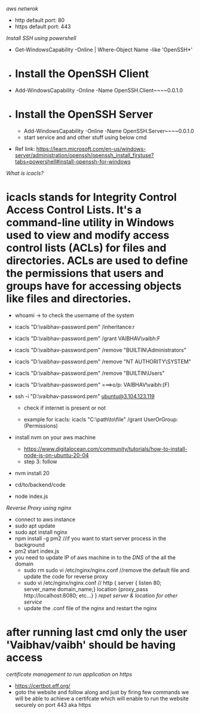 *aws netwrok*

- http default port: 80
- https default port: 443



*Install SSH using powershell*

- Get-WindowsCapability -Online | Where-Object Name -like 'OpenSSH*'
- # Install the OpenSSH Client
 - Add-WindowsCapability -Online -Name OpenSSH.Client~~~~0.0.1.0

- # Install the OpenSSH Server
  - Add-WindowsCapability -Online -Name OpenSSH.Server~~~~0.0.1.0
  - start service and and other stuff using below cmd

- Ref link: https://learn.microsoft.com/en-us/windows-server/administration/openssh/openssh_install_firstuse?tabs=powershell#install-openssh-for-windows

*What is icacls?*

# icacls stands for Integrity Control Access Control Lists. It's a command-line utility in Windows used to view and modify access control lists (ACLs) for files and directories. ACLs are used to define the permissions that users and groups have for accessing objects like files and directories.

- whoami -> to check the username of the system
- icacls "D:\vaibhav-password.pem" /inheritance:r
- icacls "D:\vaibhav-password.pem" /grant VAIBHAV\vaibh:F
- icacls "D:\vaibhav-password.pem" /remove "BUILTIN\Administrators"
- icacls "D:\vaibhav-password.pem" /remove "NT AUTHORITY\SYSTEM"
- icacls "D:\vaibhav-password.pem" /remove "BUILTIN\Users"
- icacls "D:\vaibhav-password.pem"   ===>o/p: VAIBHAV\vaibh:(F)
- ssh -i "D:\vaibhav-password.pem" ubuntu@3.104.123.119
  - check if internet is present or not

  - example for icacls: icacls "C:\path\to\file" /grant UserOrGroup:(Permissions)

- install nvm on your aws machine
  - https://www.digitalocean.com/community/tutorials/how-to-install-node-js-on-ubuntu-20-04
  - step 3: follow
- nvm install 20
- cd/to/backend/code
- node index.js

*Reverse Proxy using nginx*
- connect to aws instance
- sudo apt update
- sudo apt install nginx
- npm install -g pm2 //if you want to start server process in the background
- pm2 start index.js
- you need to update IP of aws machine in to the *DNS* of the all the domain
  - sudo rm sudo vi /etc/nginx/nginx.conf //remove the default file and update the code for reverse proxy
  - sudo vi /etc/nginx/nginx.conf // http { server { listen 80; server_name domain_name;} location {proxy_pass http://localhost:8080; etc...} } *repet server & location for other service*
  - update the .conf file of the nginx and restart the nginx

# after running last cmd only the user 'Vaibhav/vaibh' should be having access


*certificate management to run application on https*

- https://certbot.eff.org/
- goto the website and follow along and just by firing few commands we will be able to achieve a certifcate which will enable to run the website securely on port 443 aka https